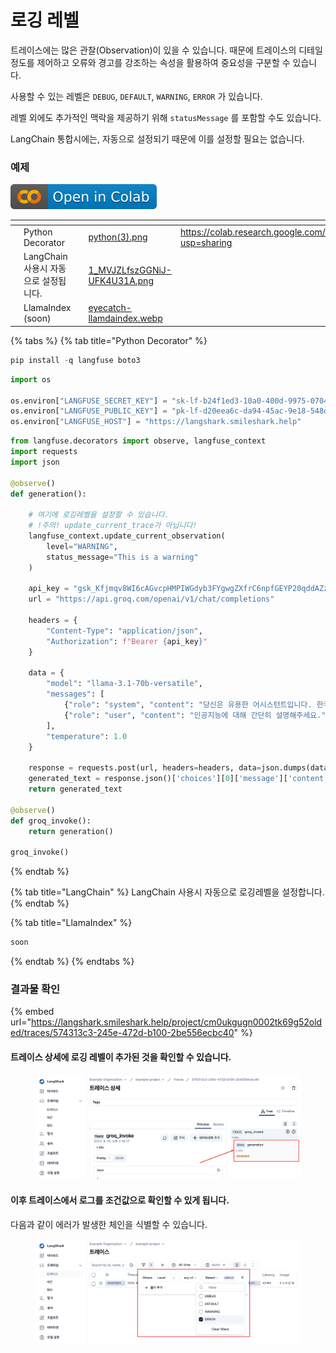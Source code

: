 # 로깅 레벨

트레이스에는 많은 관찰(Observation)이 있을 수 있습니다. 때문에 트레이스의 디테일 정도를 제어하고 오류와 경고를 강조하는 속성을 활용하여 중요성을 구분할 수 있습니다.

사용할 수 있는 레벨은 `DEBUG`, `DEFAULT`, `WARNING`, `ERROR` 가 있습니다.

레벨 외에도 추가적인 맥락을 제공하기 위해 `statusMessage` 를 포함할 수도 있습니다.

LangChain 통합시에는, 자동으로 설정되기 때문에 이를 설정할 필요는 없습니다.

### 예제

![](../.gitbook/assets/colab-badge.svg)

<table data-view="cards"><thead><tr><th></th><th></th><th></th><th data-hidden data-card-cover data-type="files"></th><th data-hidden data-card-target data-type="content-ref"></th></tr></thead><tbody><tr><td></td><td>Python Decorator</td><td></td><td><a href="../.gitbook/assets/python(3).png">python(3).png</a></td><td><a href="https://colab.research.google.com/drive/1QKfjucYLOIviCBTGWGmtOO0RQFYvPjnT?usp=sharing">https://colab.research.google.com/drive/1QKfjucYLOIviCBTGWGmtOO0RQFYvPjnT?usp=sharing</a></td></tr><tr><td></td><td>LangChain 사용시 자동으로 설정됩니다.</td><td></td><td><a href="../.gitbook/assets/1_MVJZLfszGGNiJ-UFK4U31A.png">1_MVJZLfszGGNiJ-UFK4U31A.png</a></td><td></td></tr><tr><td></td><td>LlamaIndex (soon)</td><td></td><td><a href="../.gitbook/assets/eyecatch-llamdaindex.webp">eyecatch-llamdaindex.webp</a></td><td></td></tr></tbody></table>

{% tabs %}
{% tab title="Python Decorator" %}
```python
pip install -q langfuse boto3
```

```python
import os

os.environ["LANGFUSE_SECRET_KEY"] = "sk-lf-b24f1ed3-10a0-400d-9975-07047d16a028"
os.environ["LANGFUSE_PUBLIC_KEY"] = "pk-lf-d20eea6c-da94-45ac-9e18-548dee6f47ae"
os.environ["LANGFUSE_HOST"] = "https://langshark.smileshark.help"
```

```python
from langfuse.decorators import observe, langfuse_context
import requests
import json

@observe()
def generation():

    # 여기에 로깅레벨을 설정할 수 있습니다.
    # !주의! update_current_trace가 아닙니다!
    langfuse_context.update_current_observation(
        level="WARNING",
        status_message="This is a warning"
    )

    api_key = "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"
    url = "https://api.groq.com/openai/v1/chat/completions"

    headers = {
        "Content-Type": "application/json",
        "Authorization": f"Bearer {api_key}"
    }

    data = {
        "model": "llama-3.1-70b-versatile",
        "messages": [
            {"role": "system", "content": "당신은 유용한 어시스턴트입니다. 한국어로 대답하세요."},
            {"role": "user", "content": "인공지능에 대해 간단히 설명해주세요."}
        ],
        "temperature": 1.0
    }

    response = requests.post(url, headers=headers, data=json.dumps(data))
    generated_text = response.json()['choices'][0]['message']['content']
    return generated_text

@observe()
def groq_invoke():
    return generation()

groq_invoke()
```
{% endtab %}

{% tab title="LangChain" %}
LangChain 사용시 자동으로 로깅레벨을 설정합니다.
{% endtab %}

{% tab title="LlamaIndex" %}
```ruby
soon
```
{% endtab %}
{% endtabs %}

### 결과물 확인

{% embed url="https://langshark.smileshark.help/project/cm0ukgugn0002tk69g52olded/traces/574313c3-245e-472d-b100-2be556ecbc40" %}

#### 트레이스 상세에 로깅 레벨이 추가된 것을 확인할 수 있습니다.

<figure><img src="../.gitbook/assets/image (3) (1).png" alt=""><figcaption></figcaption></figure>

#### 이후 트레이스에서 로그를 조건값으로 확인할 수 있게 됩니다.

다음과 같이 에러가 발생한 체인을 식별할 수 있습니다.

<figure><img src="../.gitbook/assets/image (1) (1) (1).png" alt=""><figcaption></figcaption></figure>

